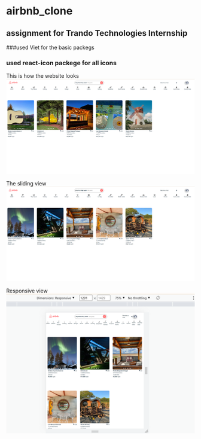 # airbnb_clone
## assignment for Trando Technologies Internship

###used Viet for the basic packegs
### used react-icon packege for all icons


This is how the website looks
<img src ='view/main_view.png'>



The sliding view
<img src ='view/slideid_working.png'>


Responsive view
<img src ='view/responsive.png'>
